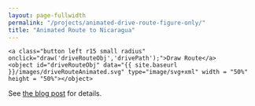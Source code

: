 ```yaml
---
layout: page-fullwidth
permalink: "/projects/animated-drive-route-figure-only/"
title: "Animated Route to Nicaragua"
---
```


<div id="driveRouteContainer">
	
	<a class="button left r15 small radius" onclick="draw('driveRouteObj','drivePath');">Draw Route</a>
	<object id="driveRouteObj" data="{{ site.baseurl }}/images/driveRouteAnimated.svg" type="image/svg+xml" width = "50%" height = "50%"></object>
	
</div>

<script src="{{ site.baseurl }}/assets/js/drawDriveRoute.js"></script>

See [the blog post][1] for details.

[1]: /blog/2016/03/31/animated-svg-r
